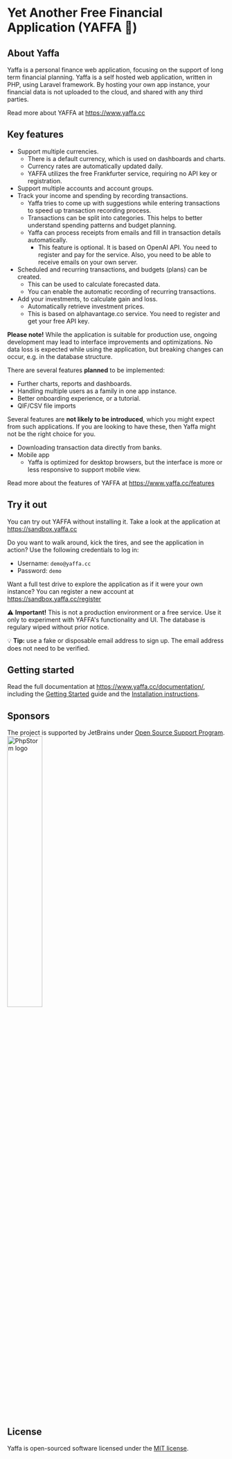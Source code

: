 # Yet Another Free Financial Application (YAFFA 🍊)

## About Yaffa

Yaffa is a personal finance web application, focusing on the support of long term financial planning. 
Yaffa is a self hosted web application, written in PHP, using Laravel framework. 
By hosting your own app instance, your financial data is not uploaded to the cloud, and shared with any third parties.

Read more about YAFFA at https://www.yaffa.cc

## Key features
* Support multiple currencies.
  * There is a default currency, which is used on dashboards and charts.
  * Currency rates are automatically updated daily.
  * YAFFA utilizes the free Frankfurter service, requiring no API key or registration.
* Support multiple accounts and account groups.
* Track your income and spending by recording transactions.
  * Yaffa tries to come up with suggestions while entering transactions to speed up transaction recording process.
  * Transactions can be split into categories. This helps to better understand spending patterns and budget planning.
  * Yaffa can process receipts from emails and fill in transaction details automatically.
    * This feature is optional. It is based on OpenAI API. You need to register and pay for the service. 
      Also, you need to be able to receive emails on your own server. 
* Scheduled and recurring transactions, and budgets (plans) can be created.
  * This can be used to calculate forecasted data.
  * You can enable the automatic recording of recurring transactions.
* Add your investments, to calculate gain and loss.
  * Automatically retrieve investment prices.
  * This is based on alphavantage.co service. You need to register and get your free API key.

**Please note!** While the application is suitable for production use, ongoing development may lead to interface improvements and optimizations. 
No data loss is expected while using the application, but breaking changes can occur, e.g. in the database structure.

There are several features **planned** to be implemented:
* Further charts, reports and dashboards.
* Handling multiple users as a family in one app instance.
* Better onboarding experience, or a tutorial.
* QIF/CSV file imports

Several features are **not likely to be introduced**, which you might expect from such applications.
If you are looking to have these, then Yaffa might not be the right choice for you.
* Downloading transaction data directly from banks.
* Mobile app 
  * Yaffa is optimized for desktop browsers, but the interface is more or less responsive to support mobile view.

Read more about the features of YAFFA at https://www.yaffa.cc/features

## Try it out

You can try out YAFFA without installing it. Take a look at the application at https://sandbox.yaffa.cc

Do you want to walk around, kick the tires, and see the application in action? Use the following credentials to log in:
* Username: `demo@yaffa.cc`
* Password: `demo`

Want a full test drive to explore the application as if it were your own instance?
You can register a new account at https://sandbox.yaffa.cc/register

⚠️ **Important!** This is not a production environment or a free service. 
Use it only to experiment with YAFFA's functionality and UI. 
The database is regulary wiped without prior notice.

💡 **Tip:** use a fake or disposable email address to sign up. The email address does not need to be verified.

## Getting started
Read the full documentation at https://www.yaffa.cc/documentation/,
including the [Getting Started](https://www.yaffa.cc/documentation-category/getting-started/) guide
and the [Installation instructions](https://www.yaffa.cc/documentation-category/installation-instructions/).

## Sponsors
The project is supported by JetBrains under [Open Source Support Program](https://www.jetbrains.com/community/opensource/#support).
<br><img src="https://resources.jetbrains.com/storage/products/company/brand/logos/PhpStorm.png" alt="PhpStorm logo" width="40%">

## License
Yaffa is open-sourced software licensed under the [MIT license](https://opensource.org/licenses/MIT).
